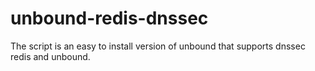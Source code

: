 # unbound-redis-dnssec
The script is an easy to install version of unbound that supports dnssec redis and unbound. 

